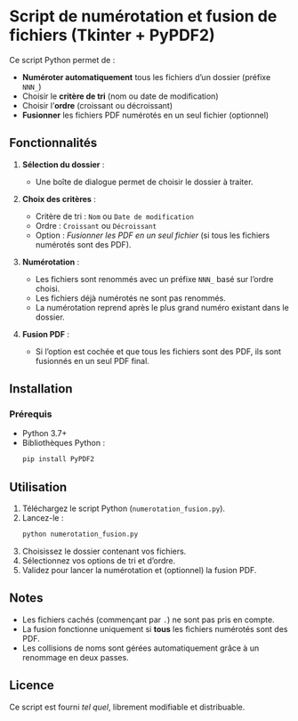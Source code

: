 # Script de numérotation et fusion de fichiers (Tkinter + PyPDF2)

Ce script Python permet de :
- **Numéroter automatiquement** tous les fichiers d’un dossier (préfixe `NNN_`)
- Choisir le **critère de tri** (nom ou date de modification)
- Choisir l’**ordre** (croissant ou décroissant)
- **Fusionner** les fichiers PDF numérotés en un seul fichier (optionnel)

## Fonctionnalités

1. **Sélection du dossier** :
   - Une boîte de dialogue permet de choisir le dossier à traiter.

2. **Choix des critères** :
   - Critère de tri : `Nom` ou `Date de modification`
   - Ordre : `Croissant` ou `Décroissant`
   - Option : *Fusionner les PDF en un seul fichier* (si tous les fichiers numérotés sont des PDF).

3. **Numérotation** :
   - Les fichiers sont renommés avec un préfixe `NNN_` basé sur l’ordre choisi.
   - Les fichiers déjà numérotés ne sont pas renommés.
   - La numérotation reprend après le plus grand numéro existant dans le dossier.

4. **Fusion PDF** :
   - Si l’option est cochée et que tous les fichiers sont des PDF, ils sont fusionnés en un seul PDF final.

## Installation

### Prérequis
- Python 3.7+
- Bibliothèques Python :
  ```bash
  pip install PyPDF2
  ```

## Utilisation

1. Téléchargez le script Python (`numerotation_fusion.py`).
2. Lancez-le :
   ```bash
   python numerotation_fusion.py
   ```
3. Choisissez le dossier contenant vos fichiers.
4. Sélectionnez vos options de tri et d’ordre.
5. Validez pour lancer la numérotation et (optionnel) la fusion PDF.

## Notes
- Les fichiers cachés (commençant par `.`) ne sont pas pris en compte.
- La fusion fonctionne uniquement si **tous** les fichiers numérotés sont des PDF.
- Les collisions de noms sont gérées automatiquement grâce à un renommage en deux passes.

## Licence
Ce script est fourni *tel quel*, librement modifiable et distribuable.
